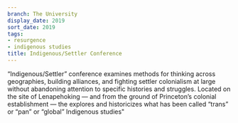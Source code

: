 ```yaml
---
branch: The University
display_date: 2019
sort_date: 2019
tags:
- resurgence
- indigenous studies
title: Indigenous/Settler Conference
---
```


“Indigenous/Settler” conference examines methods for thinking across geographies, building alliances, and fighting settler colonialism at large without abandoning attention to specific histories and struggles. Located on the site of Lenapehoking — and from the ground of Princeton’s colonial establishment — the explores and historicizes what has been called “trans” or “pan” or “global” Indigenous studies"